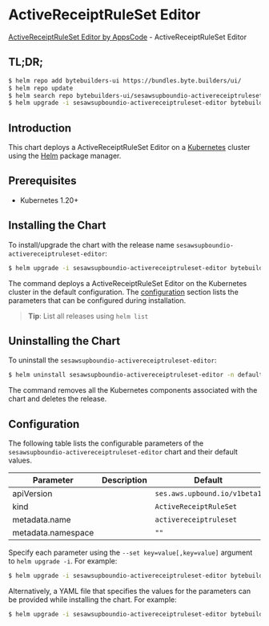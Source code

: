 # ActiveReceiptRuleSet Editor

[ActiveReceiptRuleSet Editor by AppsCode](https://byte.builders) - ActiveReceiptRuleSet Editor

## TL;DR;

```bash
$ helm repo add bytebuilders-ui https://bundles.byte.builders/ui/
$ helm repo update
$ helm search repo bytebuilders-ui/sesawsupboundio-activereceiptruleset-editor --version=v0.4.18
$ helm upgrade -i sesawsupboundio-activereceiptruleset-editor bytebuilders-ui/sesawsupboundio-activereceiptruleset-editor -n default --create-namespace --version=v0.4.18
```

## Introduction

This chart deploys a ActiveReceiptRuleSet Editor on a [Kubernetes](http://kubernetes.io) cluster using the [Helm](https://helm.sh) package manager.

## Prerequisites

- Kubernetes 1.20+

## Installing the Chart

To install/upgrade the chart with the release name `sesawsupboundio-activereceiptruleset-editor`:

```bash
$ helm upgrade -i sesawsupboundio-activereceiptruleset-editor bytebuilders-ui/sesawsupboundio-activereceiptruleset-editor -n default --create-namespace --version=v0.4.18
```

The command deploys a ActiveReceiptRuleSet Editor on the Kubernetes cluster in the default configuration. The [configuration](#configuration) section lists the parameters that can be configured during installation.

> **Tip**: List all releases using `helm list`

## Uninstalling the Chart

To uninstall the `sesawsupboundio-activereceiptruleset-editor`:

```bash
$ helm uninstall sesawsupboundio-activereceiptruleset-editor -n default
```

The command removes all the Kubernetes components associated with the chart and deletes the release.

## Configuration

The following table lists the configurable parameters of the `sesawsupboundio-activereceiptruleset-editor` chart and their default values.

|     Parameter      | Description |                 Default                 |
|--------------------|-------------|-----------------------------------------|
| apiVersion         |             | <code>ses.aws.upbound.io/v1beta1</code> |
| kind               |             | <code>ActiveReceiptRuleSet</code>       |
| metadata.name      |             | <code>activereceiptruleset</code>       |
| metadata.namespace |             | <code>""</code>                         |


Specify each parameter using the `--set key=value[,key=value]` argument to `helm upgrade -i`. For example:

```bash
$ helm upgrade -i sesawsupboundio-activereceiptruleset-editor bytebuilders-ui/sesawsupboundio-activereceiptruleset-editor -n default --create-namespace --version=v0.4.18 --set apiVersion=ses.aws.upbound.io/v1beta1
```

Alternatively, a YAML file that specifies the values for the parameters can be provided while
installing the chart. For example:

```bash
$ helm upgrade -i sesawsupboundio-activereceiptruleset-editor bytebuilders-ui/sesawsupboundio-activereceiptruleset-editor -n default --create-namespace --version=v0.4.18 --values values.yaml
```
